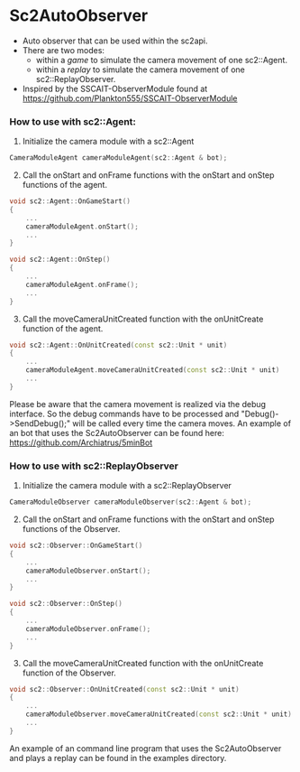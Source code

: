 # Sc2AutoObserver

* Auto observer that can be used within the sc2api.
* There are two modes:
	* within a _game_ to simulate the camera movement of one sc2::Agent.
	* within a _replay_ to simulate the camera movement of one sc2::ReplayObserver.
* Inspired by the SSCAIT-ObserverModule found at https://github.com/Plankton555/SSCAIT-ObserverModule

### How to use with sc2::Agent:

1. Initialize the camera module with a sc2::Agent
```c++
CameraModuleAgent cameraModuleAgent(sc2::Agent & bot);
```

2. Call the onStart and onFrame functions with the onStart and onStep functions of the agent.
```c++
void sc2::Agent::OnGameStart() 
{
	...
	cameraModuleAgent.onStart();
	...
}

void sc2::Agent::OnStep() 
{
	...
	cameraModuleAgent.onFrame();
	...
}
```

3. Call the moveCameraUnitCreated function with the onUnitCreate function of the agent.
```c++
void sc2::Agent::OnUnitCreated(const sc2::Unit * unit)
{
	...
	cameraModuleAgent.moveCameraUnitCreated(const sc2::Unit * unit)
	...
}
```

Please be aware that the camera movement is realized via the debug interface. So the debug commands have to be processed and "Debug()->SendDebug();" will be called every time the camera moves.
An example of an bot that uses the Sc2AutoObserver can be found here: https://github.com/Archiatrus/5minBot

### How to use with sc2::ReplayObserver

1. Initialize the camera module with a sc2::ReplayObserver
```c++
CameraModuleObserver cameraModuleObserver(sc2::Agent & bot);
```

2. Call the onStart and onFrame functions with the onStart and onStep functions of the Observer.
```c++
void sc2::Observer::OnGameStart() 
{
	...
	cameraModuleObserver.onStart();
	...
}

void sc2::Observer::OnStep() 
{
	...
	cameraModuleObserver.onFrame();
	...
}
```

3. Call the moveCameraUnitCreated function with the onUnitCreate function of the Observer.
```c++
void sc2::Observer::OnUnitCreated(const sc2::Unit * unit)
{
	...
	cameraModuleObserver.moveCameraUnitCreated(const sc2::Unit * unit)
	...
}
```

An example of an command line program that uses the Sc2AutoObserver and plays a replay can be found in the examples directory.